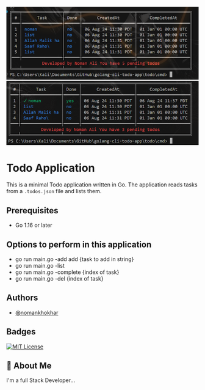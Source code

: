 ![Project Screenshot](./cli-image.PNG)
![Project Screenshot](./cli-image-1.PNG)

# Todo Application

This is a minimal Todo application written in Go. The application reads tasks from a `.todos.json` file and lists them.

## Prerequisites

- Go 1.16 or later

## Options to perform in this application

- go run main.go -add add {task to add in string}
- go run main.go -list 
- go run main.go -complete {index of task} 
- go run main.go -del {index of task}

## Authors

- [@nomankhokhar](https://www.github.com/nomankhokhar)

## Badges

[![MIT License](https://img.shields.io/badge/License-MIT-green.svg)](https://choosealicense.com/licenses/mit/)

## 🚀 About Me

I'm a full Stack Developer...